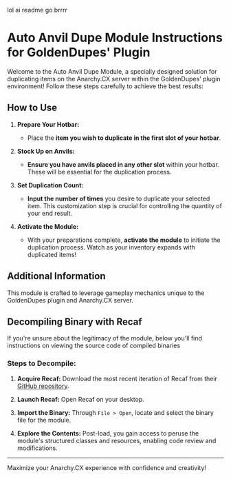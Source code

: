 lol ai readme go brrrr
# Auto Anvil Dupe Module Instructions for GoldenDupes' Plugin

Welcome to the Auto Anvil Dupe Module, a specially designed solution for duplicating items on the Anarchy.CX server within the GoldenDupes' plugin environment! Follow these steps carefully to achieve the best results:

## How to Use

1. **Prepare Your Hotbar:**
   - Place the **item you wish to duplicate in the first slot of your hotbar**.
   
2. **Stock Up on Anvils:**
   - **Ensure you have anvils placed in any other slot** within your hotbar. These will be essential for the duplication process.

3. **Set Duplication Count:**
   - **Input the number of times** you desire to duplicate your selected item. This customization step is crucial for controlling the quantity of your end result.

4. **Activate the Module:**
   - With your preparations complete, **activate the module** to initiate the duplication process. Watch as your inventory expands with duplicated items!

## Additional Information

This module is crafted to leverage gameplay mechanics unique to the GoldenDupes plugin and Anarchy.CX server.

## Decompiling Binary with Recaf

If you're unsure about the legitimacy of the module, below you'll find instructions on viewing the source code of compiled binaries

### Steps to Decompile:

1. **Acquire Recaf:** Download the most recent iteration of Recaf from their [GitHub repository](https://github.com/Col-E/Recaf).

2. **Launch Recaf:** Open Recaf on your desktop.

3. **Import the Binary:** Through `File > Open`, locate and select the binary file for the module.

4. **Explore the Contents:** Post-load, you gain access to peruse the module's structured classes and resources, enabling code review and modifications.

---

Maximize your Anarchy.CX experience with confidence and creativity!
